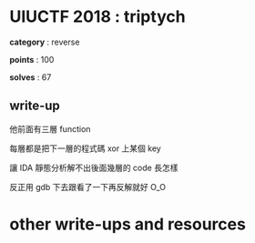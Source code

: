 # UIUCTF 2018 : triptych

**category** : reverse

**points** : 100

**solves** : 67

## write-up

他前面有三層 function

每層都是把下一層的程式碼 xor 上某個 key

讓 IDA 靜態分析解不出後面幾層的 code 長怎樣

反正用 gdb 下去跟看了一下再反解就好 O_O

# other write-ups and resources

